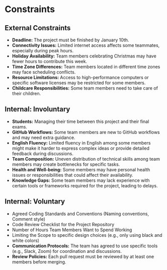 <!-- this template is for inspiration, feel free to change it however you like! -->

# Constraints

## External Constraints

- **Deadline:** The project must be finished by January 10th.
- **Connectivity Issues:** Limited internet access affects some teammates,
especially during peak hours.
- **Holiday Availability:** Team members celebrating Christmas may have fewer
hours to contribute this week.
- **Time Zone Differences:** Team members located in different time zones may
face scheduling conflicts.
- **Resource Limitations:** Access to high-performance computers or specific
software licenses may be restricted for some members.
- **Childcare Responsibilities:** Some team members need to take care of their children.

## Internal: Involuntary

- **Students:** Managing their time between this project and their final exams.
- **GitHub Workflows:** Some team members are new to GitHub workflows and may
need extra guidance.
- **English Fluency:** Limited fluency in English among some members might make
it harder to express complex ideas or provide detailed feedback during
discussions.
- **Team Composition:** Uneven distribution of technical skills among team
members may create bottlenecks for specific tasks.
- **Health and Well-being:** Some members may have personal health issues or
responsibilities that could affect their availability.
- **Knowledge Gaps:** Some team members may lack experience with certain tools
  or frameworks required for the project, leading to delays.

## Internal: Voluntary

- Agreed Coding Standards and Conventions (Naming conventions, Comment style)
- Code Review Checklist for the Project Repository
- Number of Hours Team Members Want to Spend Working
- Limiting the Scope to specific design choices (e.g., only using black and
white colors)
- **Communication Protocols:**
The team has agreed to use specific tools (e.g., Slack, Zoom) for coordination
and discussions.
- **Review Policies:**
Each pull request must be reviewed by at least one members before merging.

<!--
  constraints that your team decided on to help scope the project. they may include:
  - coding style & conventions
  - agree on a code review checklist for the project repository
  - the number of hours you want to spend working
  - only using the colors black and white
-->
